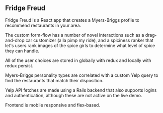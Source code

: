 ## Fridge Freud

Fridge Freud is a React app that creates a Myers-Briggs profile to recommend restaurants in your area.

The custom form-flow has a number of novel interactions such as a drag-and-drop car customizer (a la pimp my ride), and a spiciness ranker that let's users rank images of the spice girls to determine what level of spice they can handle.

All of the user choices are stored in globally with redux and locally with redux persist.

Myers-Briggs personality types are correlated with a custom Yelp query to find the restaurants that match their disposition.

Yelp API fetches are made using a Rails backend that also supports logins and authentication, although these are not active on the live demo.

Frontend is mobile responsive and flex-based.
